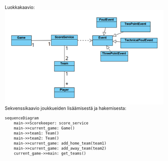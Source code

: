 Luokkakaavio:  
![Luokkakaavio](./images/classes.png)  
Sekvenssikaavio joukkueiden lisäämisestä ja hakemisesta:  
```mermaid
sequenceDiagram
    main->>Scorekeeper: score_service
    main->>current_game: Game()
    main->>team1: Team()
    main->>team2: Team()
    main->>current_game: add_home_team(team1)
    main->>current_game: add_away_team(team2)
    current_game->>main: get_teams()
```
